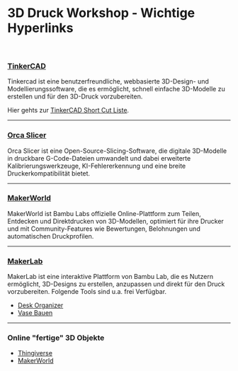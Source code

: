 # 3D Druck Workshop - Wichtige Hyperlinks
<br>

### [TinkerCAD](https://www.tinkercad.com/)
Tinkercad ist eine benutzerfreundliche, webbasierte 3D-Design- und Modellierungssoftware, die es ermöglicht, schnell einfache 3D-Modelle zu erstellen und für den 3D-Druck vorzubereiten.

Hier gehts zur [TinkerCAD Short Cut Liste](https://assets.ctfassets.net/jl5ii4oqrdmc/6TNFVIF89KMN9CPLLH97U0/cc996201b4d443c63c84b54a26c1891b/Tinkercad_keyboard_shortcuts_1_up.pdf).

---


### [Orca Slicer](https://orca-slicer.com/)
Orca Slicer ist eine Open-Source-Slicing-Software, die digitale 3D-Modelle in druckbare G-Code-Dateien umwandelt und dabei erweiterte Kalibrierungswerkzeuge, KI-Fehlererkennung und eine breite Druckerkompatibilität bietet.

---


### [MakerWorld](https://makerworld.com/de)
MakerWorld ist Bambu Labs offizielle Online-Plattform zum Teilen, Entdecken und Direktdrucken von 3D-Modellen, optimiert für ihre Drucker und mit Community-Features wie Bewertungen, Belohnungen und automatischen Druckprofilen.

---


### [MakerLab](https://makerworld.com/de/makerlab)
MakerLab ist eine interaktive Plattform von Bambu Lab, die es Nutzern ermöglicht, 3D-Designs zu erstellen, anzupassen und direkt für den Druck vorzubereiten.
Folgende Tools sind u.a. frei Verfügbar.
* [Desk Organizer](https://makerworld.com/de/makerlab/makeMyDeskOrganizer)
* [Vase Bauen](https://makerworld.com/de/makerlab/makeMyVase)

---


### Online "fertige" 3D Objekte
* [Thingiverse](https://www.thingiverse.com/)
* [MakerWorld](https://makerworld.com/de/3d-models)

